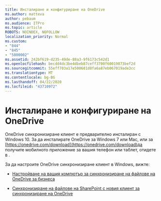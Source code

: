 ```yaml
---
title: Инсталиране и конфигуриране на OneDrive
ms.author: matteva
author: pebaum
ms.audience: ITPro
ms.topic: article
ROBOTS: NOINDEX, NOFOLLOW
localization_priority: Normal
ms.custom:
- "844"
- "845"
- "5800002"
ms.assetid: 242bf619-d235-49de-88a3-9f6173c542d1
ms.openlocfilehash: becdd4dc3be4dbeb87ceff3700f60019873bef2d
ms.sourcegitcommit: 55eff703a17e500681d8fa6a87eb067019ade3cc
ms.translationtype: MT
ms.contentlocale: bg-BG
ms.lasthandoff: 04/22/2020
ms.locfileid: "43710972"
---
```

# <a name="install-and-configure-onedrive"></a>Инсталиране и конфигуриране на OneDrive

OneDrive синхронизиране клиент е предварително инсталиран с Windows 10. За да инсталирате OneDrive за Windows 7 или Mac, или за [https://onedrive.com/download](https://onedrive.com/download)да получите мобилното приложение за вашия телефон или таблет, отидете в .
  
За да настроите OneDrive синхронизиране клиент в Windows, вижте:
  
- [Настройване на вашия компютър за синхронизиране на файлове на OneDrive за бизнеса](https://go.microsoft.com/fwlink/?linkid=533375)

- [Синхронизиране на файлове на SharePoint с новия клиент за синхронизиране на OneDrive](https://go.microsoft.com/fwlink/?linkid=871666)
